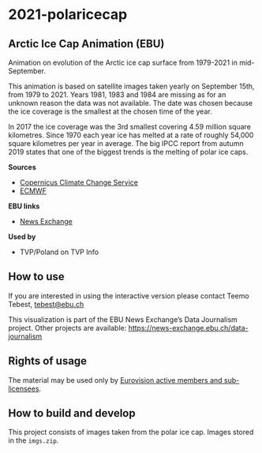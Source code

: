 # 2021-polaricecap

## Arctic Ice Cap Animation (EBU)

Animation on evolution of the Arctic ice cap surface from 1979-2021 in mid-September.

This animation is based on satellite images taken yearly on September 15th, from 1979 to 2021. Years 1981, 1983 and 1984 are missing as for an unknown reason the data was not available. The date was chosen because the ice coverage is the smallest at the chosen time of the year.

In 2017 the ice coverage was the 3rd smallest covering 4.59 million square kilometres. Since 1970 each year ice has melted at a rate of roughly 54,000 square kilometres per year in average. The big IPCC report from autumn 2019 states that one of the biggest trends is the melting of polar ice caps.

**Sources**
* [Copernicus Climate Change Service](https://climate.copernicus.eu/)
* [ECMWF](https://www.ecmwf.int/)

**EBU links**
* [News Exchange](https://news-exchange.ebu.ch/item_detail/0521d982f9cdb776d002f5eb57f96c7e/2021_10051957)

**Used by**
* TVP/Poland on TVP Info

## How to use

If you are interested in using the interactive version please contact Teemo Tebest, tebest@ebu.ch

This visualization is part of the EBU News Exchange’s Data Journalism project. Other projects are available: https://news-exchange.ebu.ch/data-journalism

## Rights of usage

The material may be used only by [Eurovision active members and sub-licensees](https://www.ebu.ch/eurovision-news/members-and-sublicensees).

## How to build and develop

This project consists of images taken from the polar ice cap. Images stored in the `imgs.zip`.
